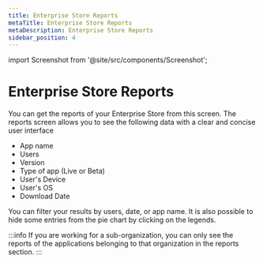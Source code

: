 ```yaml
---
title: Enterprise Store Reports
metaTitle: Enterprise Store Reports
metaDescription: Enterprise Store Reports
sidebar_position: 4
---
```


import Screenshot from '@site/src/components/Screenshot';

# Enterprise Store Reports


You can get the reports of your Enterprise Store from this screen. The reports screen allows you to see the following data with a clear and concise user interface

- App name
- Users
- Version
- Type of app (Live or Beta)
- User's Device
- User's OS
- Download Date

You can filter your results by users, date, or app name. It is also possible to hide some entries from the pie chart by clicking on the legends.

:::info
If you are working for a sub-organization, you can only see the reports of the applications belonging to that organization in the reports section.
:::

<Screenshot url='https://cdn.appcircle.io/docs/assets/entstore-reports.png' />
